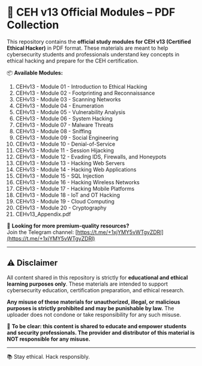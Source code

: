 # 📘 CEH v13 Official Modules – PDF Collection

This repository contains the **official study modules for CEH v13 (Certified Ethical Hacker)** in PDF format. These materials are meant to help cybersecurity students and professionals understand key concepts in ethical hacking and prepare for the CEH certification.

📦 **Available Modules:**

1. CEHv13 - Module 01 - Introduction to Ethical Hacking  
2. CEHv13 - Module 02 - Footprinting and Reconnaissance  
3. CEHv13 - Module 03 - Scanning Networks  
4. CEHv13 - Module 04 - Enumeration  
5. CEHv13 - Module 05 - Vulnerability Analysis  
6. CEHv13 - Module 06 - System Hacking  
7. CEHv13 - Module 07 - Malware Threats  
8. CEHv13 - Module 08 - Sniffing  
9. CEHv13 - Module 09 - Social Engineering  
10. CEHv13 - Module 10 - Denial-of-Service  
11. CEHv13 - Module 11 - Session Hijacking  
12. CEHv13 - Module 12 - Evading IDS, Firewalls, and Honeypots  
13. CEHv13 - Module 13 - Hacking Web Servers  
14. CEHv13 - Module 14 - Hacking Web Applications  
15. CEHv13 - Module 15 - SQL Injection  
16. CEHv13 - Module 16 - Hacking Wireless Networks  
17. CEHv13 - Module 17 - Hacking Mobile Platforms  
18. CEHv13 - Module 18 - IoT and OT Hacking  
19. CEHv13 - Module 19 - Cloud Computing  
20. CEHv13 - Module 20 - Cryptography  
21. CEHv13_Appendix.pdf

🔗 **Looking for more premium-quality resources?**  
Join the Telegram channel: [https://t.me/+1xjYMY5vWTgyZDRl](https://t.me/+1xjYMY5vWTgyZDRl)

---

## ⚠️ Disclaimer

All content shared in this repository is strictly for **educational and ethical learning purposes only**. These materials are intended to support cybersecurity education, certification preparation, and ethical research.

**Any misuse of these materials for unauthorized, illegal, or malicious purposes is strictly prohibited and may be punishable by law.** The uploader does not condone or take responsibility for any such misuse.

🔁 **To be clear: this content is shared to educate and empower students and security professionals. The provider and distributor of this material is NOT responsible for any misuse.**

---

📚 Stay ethical. Hack responsibly.
